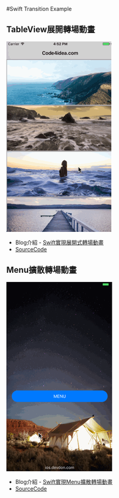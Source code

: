 #Swift Transition Example


## TableView展開轉場動畫

![Expand Transition](github_resources/Expand-Transition.gif)

 - Blog介紹 - [Swift實現展開式轉場動畫](https://ios.devdon.com/archives/341)
 - [SourceCode](https://github.com/slamdon/Swift-Transition-Example/tree/master/Expand)

 
## Menu擴散轉場動畫
![Diffusion Transition](github_resources/Menu-Diffusion-Transition.gif)

  - Blog介紹 - [Swift實現Menu擴散轉場動畫](https://ios.devdon.com/archives/547)
  - [SourceCode]()